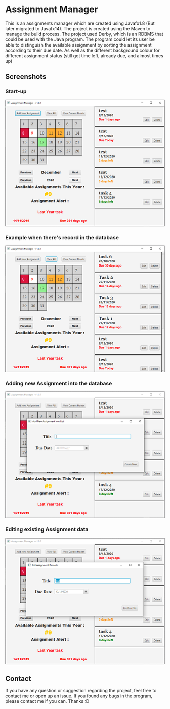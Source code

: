 # Assignment Manager


This is an assignments manager which are created using Javafx1.8 (But later migrated to Javafx14). The project is created using the Maven to manage the build process. The project used Derby, which is an RDBMS that could be used with the Java program. The program could let its user be able to distinguish the available assignment by sorting the assignment according to their due date. As well as the different background colour for different assignment status (still got time left, already due, and almost times up)

## Screenshots

### Start-up
<img src="https://github.com/Leonlit/Assignment_manager/blob/master/img/start_up.png?raw=true" alt="start-up of the program" height="400px">

### Example when there's record in the database
<img src="https://github.com/Leonlit/Assignment_manager/blob/master/img/example_view.png?raw=true" alt="example view when there's record in database" height="400px">

### Adding new Assignment into the database
<img src="https://github.com/Leonlit/Assignment_manager/blob/master/img/add_new.png?raw=true" alt="Adding data into the manager" height="400px">

### Editing existing Assignment data
<img src="https://github.com/Leonlit/Assignment_manager/blob/master/img/edit.png?raw=true" alt="Editing existing data" height="400px">


## Contact
If you have any question or suggestion regarding the project, feel free to contact me or open up an issue. If you found any bugs in the program, please contact me if you can. Thanks :D 
